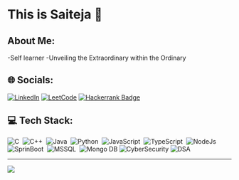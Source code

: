 
<!--
**ChadaSaiteja/ChadaSaiteja** is a ✨ _special_ ✨ repository because its `README.md` (this file) appears on your GitHub profile.


Here are some ideas to get you started:

- 🔭 I’m currently working on ...
- 🌱 I’m currently learning ...
- 👯 I’m looking to collaborate on ...
- 🤔 I’m looking for help with ...
- 💬 Ask me about ...
- 📫 How to reach me: ...
- 😄 Pronouns: ...
- ⚡ Fun fact: ...
-->
# This is Saiteja 👋
## About Me:
-Self learner
-Unveiling the Extraordinary within the Ordinary


## 🌐 Socials:
[![LinkedIn](https://img.shields.io/badge/LinkedIn-%230077B5.svg?logo=linkedin&logoColor=white)](https://linkedin.com/in/chada-saiteja/) 
[![LeetCode](https://img.shields.io/badge/LeetCode-black.svg?style=flat-square&logo=leetcode&logoColor=white)](https://leetcode.com/saitejachada2000/)
[![Hackerrank Badge](https://img.shields.io/badge/Hackerrank-black.svg?style=flat-square&logo=hackerrank&logoColor=white)](https://www.hackerrank.com/saiteja_chada201/)


## 💻 Tech Stack:
![C](https://img.shields.io/badge/-C-05122A?style=flat&logo=C&logoColor=A8B9CC)&nbsp;
![C++](https://img.shields.io/badge/-C++-05122A?style=flat&logo=C++&logoColor=A8B9CC)&nbsp;
![Java](https://img.shields.io/badge/-Java-05122A?style=flat&logo=Java&logoColor=FFA518)&nbsp;
![Python](https://img.shields.io/badge/-Python-05122A?style=flat&logo=python)&nbsp;
![JavaScript](https://img.shields.io/badge/-JavaScript-05122A?style=flat&logo=javascript)&nbsp;
![TypeScript](https://img.shields.io/badge/-TypeScript-05122A?style=flat&logo=typescript)&nbsp;
![NodeJs](https://img.shields.io/badge/-NodeJs-05122A?style=flat&logo=nodejs)&nbsp;
![SprinBoot](https://img.shields.io/badge/-SpringBoot-05122A?style=flat&logo=springboot)&nbsp;
![MSSQL](https://img.shields.io/badge/-MS_SQL-05122A?style=flat&logo=microsoftsqlserver)&nbsp;
![Mongo DB](https://img.shields.io/badge/-MongoDB-05122A?style=flat&logo=mongodb)
![CyberSecurity](https://img.shields.io/badge/-CyberSecurity-05122A?style=flat&logo=cybersecurity)
![DSA](https://img.shields.io/badge/-DSA-05122A?style=flat&logo=dsa)

---
[![](https://visitcount.itsvg.in/api?id=ChadaSaiteja&icon=0&color=0)](https://visitcount.itsvg.in)

<!-- Proudly created with GPRM ( https://gprm.itsvg.in ) -->
